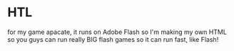 # HTL
for my game apacate, it runs on Adobe Flash so I'm making my own HTML so you guys can run really BIG flash games so it can run fast, like Flash!
